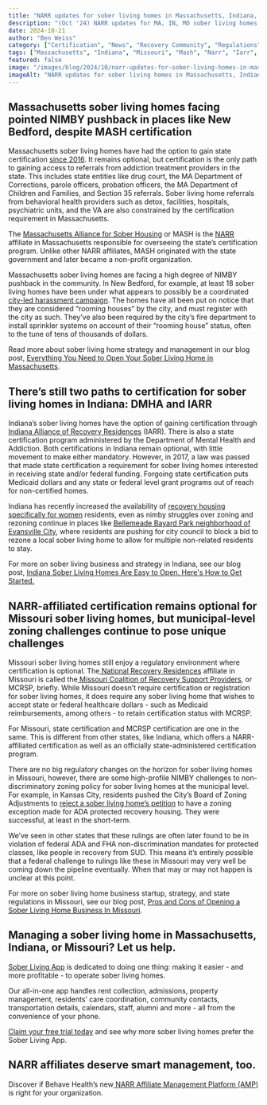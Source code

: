 ```yaml
---
title: "NARR updates for sober living homes in Massachusetts, Indiana, and Missouri"
description: "(Oct '24) NARR updates for MA, IN, MO sober living homes. News on regulations & certification via MASH, IARR, MCRSP affiliates. Stay informed."
date: 2024-10-21
author: "Ben Weiss"
category: ["Certification", "News", "Recovery Community", "Regulations", "Sober Living Management"]
tags: ["Massachusetts", "Indiana", "Missouri", "Mash", "Narr", "Iarr", "Mcrsp"]
featured: false
image: "/images/blog/2024/10/narr-updates-for-sober-living-homes-in-massachusetts-indiana-and-missouri/featured.jpg"
imageAlt: "NARR updates for sober living homes in Massachusetts, Indiana, and Missouri"
---
```


## Massachusetts sober living homes facing pointed NIMBY pushback in places like New Bedford, despite MASH certification

Massachusetts sober living homes have had the option to gain state certification [since 2016](<https://www.lohud.com/story/news/investigations/2018/05/02/sober-home-reform/565620002/>). It remains optional, but certification is the only path to gaining access to referrals from addiction treatment providers in the state. This includes state entities like drug court, the MA Department of Corrections, parole officers, probation officers, the MA Department of Children and Families, and Section 35 referrals. Sober living home referrals from behavioral health providers such as detox, facilities, hospitals, psychiatric units, and the VA are also constrained by the certification requirement in Massachusetts. 

The [Massachusetts Alliance for Sober Housing](<https://mashsoberhousing.org/>) or MASH is the [NARR](<https://narronline.org/>) affiliate in Massachusetts responsible for overseeing the state’s certification program. Unlike other NARR affiliates, MASH originated with the state government and later became a non-profit organization. 

Massachusetts sober living homes are facing a high degree of NIMBY pushback in the community. In New Bedford, for example, at least 18 sober living homes have been under what appears to possibly be a coordinated [city-led harassment campaign](<https://newbedfordlight.org/city-clamps-down-on-sober-homes-and-lodging-houses/>). The homes have all been put on notice that they are considered “rooming houses” by the city, and must register with the city as such. They’ve also been required by the city’s fire department to install sprinkler systems on account of their “rooming house” status, often to the tune of tens of thousands of dollars. 

Read more about sober living home strategy and management in our blog post, [Everything You Need to Open Your Sober Living Home in Massachusetts](<https://soberlivingapp.com/sober-living-app-blog/2022/8/16/everything-you-need-to-open-your-sober-living-home-in-massachusetts>).

## There’s still two paths to certification for sober living homes in Indiana: DMHA and IARR

Indiana’s sober living homes have the option of gaining certification through [Indiana Alliance of Recovery Residences](<https://inarr.org/>) (IARR). There is also a state certification program administered by the Department of Mental Health and Addiction. Both certifications in Indiana remain optional, with little movement to make either mandatory. However, in 2017, a law was passed that made state certification a requirement for sober living homes interested in receiving state and/or federal funding. Forgoing state certification puts Medicaid dollars and any state or federal level grant programs out of reach for non-certified homes. 

Indiana has recently increased the availability of [recovery housing specifically for women](<https://www.wdrb.com/news/new-recovery-home-for-women-soon-to-open-in-southern-indiana/article_7605e534-314f-11ed-9d55-7f423aaf9d62.html>) residents, even as nimby struggles over zoning and rezoning continue in places like [Bellemeade Bayard Park neighborhood of Evansville City](<https://www.tristatehomepage.com/news/residents-concerned-about-sobriety-living-home-rezoning/>), where residents are pushing for city council to block a bid to rezone a local sober living home to allow for multiple non-related residents to stay. 

For more on sober living business and strategy in Indiana, see our blog post, [Indiana Sober Living Homes Are Easy to Open. Here's How to Get Started.](<https://soberlivingapp.com/sober-living-app-blog/2022/8/9/indiana-sober-living-homes-are-easy-to-open-heres-how-to-get-started>)

## NARR-affiliated certification remains optional for Missouri sober living homes, but municipal-level zoning challenges continue to pose unique challenges

Missouri sober living homes still enjoy a regulatory environment where certification is optional. The[ National Recovery Residences](<https://narronline.org/>) affiliate in Missouri is called the[ Missouri Coalition of Recovery Support Providers](<https://mcrsp.org/>), or MCRSP, briefly. While Missouri doesn’t require certification or registration for sober living homes, it does require any sober living home that wishes to accept state or federal healthcare dollars - such as Medicaid reimbursements, among others - to retain certification status with MCRSP. 

For Missouri, state certification and MCRSP certification are one in the same. This is different from other states, like Indiana, which offers a NARR-affiliated certification as well as an officially state-administered certification program. 

There are no big regulatory changes on the horizon for sober living homes in Missouri, however, there are some high-profile NIMBY challenges to non-discriminatory zoning policy for sober living homes at the municipal level. For example, in Kansas City, residents pushed the City’s Board of Zoning Adjustments to [reject a sober living home’s petition](<https://fox4kc.com/news/board-rules-against-sober-living-program-at-kansas-city-home/It%E2%80%99s%20a%20sigh%20of%20relief%20for%20several%20neighbors%20in%20one%20Hickman%20Mills%20neighborhood.>) to have a zoning exception made for ADA protected recovery housing. They were successful, at least in the short-term. 

We’ve seen in other states that these rulings are often later found to be in violation of federal ADA and FHA non-discrimination mandates for protected classes, like people in recovery from SUD. This means it’s entirely possible that a federal challenge to rulings like these in Missouri may very well be coming down the pipeline eventually. When that may or may not happen is unclear at this point. 

For more on sober living home business startup, strategy, and state regulations in Missouri, see our blog post, [Pros and Cons of Opening a Sober Living Home Business In Missouri](<https://soberlivingapp.com/sober-living-app-blog/2022/10/18/pros-and-cons-of-opening-a-sober-living-home-business-in-missouri>).

## Managing a sober living home in Massachusetts, Indiana, or Missouri? Let us help.

[Sober Living App](<../../../../index.html>) is dedicated to doing one thing: making it easier - and more profitable - to operate sober living homes.

Our all-in-one app handles rent collection, admissions, property management, residents’ care coordination, community contacts, transportation details, calendars, staff, alumni and more - all from the convenience of your phone.

[Claim your free trial today](<https://behavehealth.com/get-started?__hstc=135632115.075701b9fb7ccd58adc7b5b57a792227.1708902226082.1722205853113.1722795767849.32&__hssc=135632115.7.1722795767849&__hsfp=3530606189>) and see why more sober living homes prefer the Sober Living App.

## NARR affiliates deserve smart management, too. 

Discover if Behave Health’s new[ NARR Affiliate Management Platform (AMP)](<https://behavehealth.com/narr-affiliate>) is right for your organization.